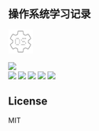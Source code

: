## 操作系统学习记录

<img src="/public/arcticons--nothing-system-service.png" width="50px"/>

<img src="https://img.shields.io/badge/%E6%93%8D%E4%BD%9C%E7%B3%BB%E7%BB%9F-5-green"><br/>
<a href="./01计算机系统概述/README.md"><img src="https://img.shields.io/badge/1%20%C2%B7%20%E6%93%8D%E4%BD%9C%E7%B3%BB%E7%BB%9F%E6%A6%82%E8%BF%B0-green"></a> <a href="./02进程管理/README.md"><img src="https://img.shields.io/badge/2%20%C2%B7%20%E8%BF%9B%E7%A8%8B%E7%AE%A1%E7%90%86-green"></a> <a href="./03内存管理/README.md"><img src="https://img.shields.io/badge/3%20%C2%B7%20%E5%86%85%E5%AD%98%E7%AE%A1%E7%90%86-green"></a> <a href="./04文件管理/README.md"><img src="https://img.shields.io/badge/4%20%C2%B7%20%E6%96%87%E4%BB%B6%E7%AE%A1%E7%90%86-green"></a> <a href="./05输入输出管理/README.md"><img src="https://img.shields.io/badge/5%20%C2%B7%20%E8%BE%93%E5%85%A5%E8%BE%93%E5%87%BA%E7%AE%A1%E7%90%86-green"></a>

## License
MIT
